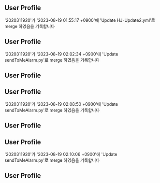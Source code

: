 ## User Profile
'2020311920'가 '2023-08-19 01:55:17 +0900'에 'Update HJ-Update2.yml'로 merge 하였음을 기록합니다



## User Profile
'2020311920'가 '2023-08-19 02:02:34 +0900'에 'Update sendToMeAlarm.py'로 merge 하였음을 기록합니다

## User Profile

## User Profile
'2020311920'가 '2023-08-19 02:08:50 +0900'에 'Update sendToMeAlarm.py'로 merge 하였음을 기록합니다

## User Profile

## User Profile
'2020311920'가 '2023-08-19 02:10:06 +0900'에 'Update sendToMeAlarm.py'로 merge 하였음을 기록합니다

## User Profile

